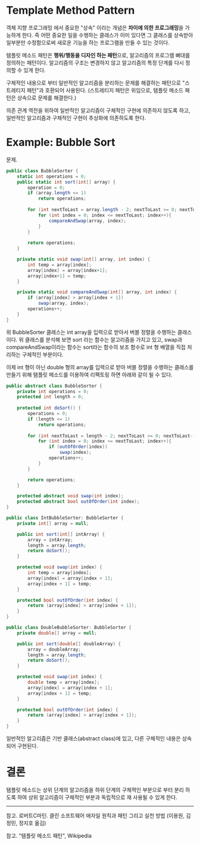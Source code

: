 # Template Method Pattern

객체 지향 프로그래밍 에서 중요한 "상속" 이라는 개념은 **차이에 의한 프로그래밍**을 가능하게 한다. 즉 어떤 중요한 일을 수행하는 클래스가 이미 있다면 그 클래스를 상속받아 일부분만 수정함으로써 새로운 기능을 하는 프로그램을 만들 수 있는 것이다.

템플릿 메소드 패턴은 **행위/행동을 디자인 하는 패턴**으로, 알고리즘의 프로그램 뼈대를 정의하는 패턴이다. 알고리즘의 구조는 변경하지 않고 알고리즘의 특정 단계를 다시 정의할 수 있게 한다. 

구체적인 내용으로 부터 일반적인 알고리즘을 분리하는 문제를 해결하는 패턴으로 "스트레티지 패턴"과 호환되어 사용된다. (스트레티지 패턴은 위임으로, 탬플릿 메소드 패턴은 상속으로 문제를 해결한다.)

의존 관계 역전을 위하여 일반적인 알고리즘이 구체적인 구현에 의존하지 않도록 하고, 일반적인 알고리즘과 구체적인 구현이 추상화에 의존하도록 한다.

# Example: Bubble Sort

문제.

```csharp
public class BubbleSorter {
	static int operations = 0;
	public static int sort(int[] array) {
		operation = 0;
		if (array.length <= 1)
			return operations;
			
		for (int nextToLast = array.length - 2; nextToLast >= 0; nextToLast--){
			for (int index = 0; index <= nextToLast; index++){
				compareAndSwap(array, index);
			}
		}
			
		return operations;
	}

	private static void swap(int[] array, int index) {
		int temp = array[index];
		array[index] = array[index+1];
		array[index+1] = temp;
	}

	private static void compareAndSwap(int[] array, int index) {
		if (array[index] > array[index + 1])
			swap(array, index);
		operations++;
	}
}
```

위 BubbleSorter 클래스는 int array을 입력으로 받아서 버블 정렬을 수행하는 클래스 이다. 위 클래스를 분석해 보면 sort 라는 함수는 알고리즘을 가지고 있고, swap과 compareAndSwap이라는 함수는 sort라는 함수의 보조 함수로 int 형 배열을 직접 처리하는 구체적인 부분이다. 

이제 int 형이 아닌 double 형의 array를 입력으로 받아 버블 정렬을 수행하는 클래스를 만들기 위해 탬플릿 메소드를 이용하여 리팩토링 하면 아래와 같이 될 수 있다.

```csharp
public abstract class BubbleSorter {
	private int operations = 0;
	protected int length = 0;
	
	protected int doSort() {
		operations = 0;
		if (length <= 1)
			return operations;
	
		for (int nextToLast = length - 2; nextToLast >= 0; nextToLast--){
			for (int index = 0; index <= nextToLast; index++){
				if (outOfOrder(index))
					swap(index);
				operations++;
			}
		}

		return operations;
	}

	protected abstract void swap(int index);
	protected abstract bool outOfOrder(int index);	
}

public class IntBubbleSorter: BubbleSorter {
	private int[] array = null;

	public int sort(int[] intArray) {
		array = intArray;
		length = array.length;
		return doSort();
	}

	protected void swap(int index) {
		int temp = array[index];
		array[index] = array[index + 1];
		array[index + 1] = temp;
	}

	protected bool outOfOrder(int index) {
		return (array[index] > array[index + 1]);
	}
}

public class DoubleBubbleSorter: BubbleSorter {
	private double[] array = null;

	public int sort(double[] doubleArray) {
		array = doubleArray;
		length = array.length;
		return doSort();
	}

	protected void swap(int index) {
		double temp = array[index];
		array[index] = array[index + 1];
		array[index + 1] = temp;
	}

	protected bool outOfOrder(int index) {
		return (array[index] > array[index + 1]);
	}
}
```

일반적인 알고리즘은 기반 클래스(abstract class)에 있고, 다른 구체적인 내용은 상속되어 구현된다. 

# 결론

탬플릿 메소드는 상위 단계의 알고리즘을 하위 단계의 구체젹인 부분으로 부터 분리 하도록 하여 상위 알고리즘이 구체적인 부분과 독립적으로 재 사용될 수 있게 한다. 

---

참고. 로버트C마틴. 클린 소프트웨어 애자일 원칙과 패턴 그리고 실천 방법 (이용원, 김정민, 정지호 옮김) 

참고. "템플릿 메소드 패턴", Wikipedia
